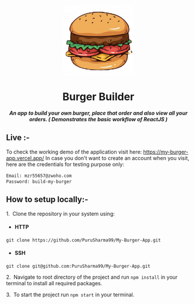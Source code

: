 <div align="center">
    <img src="public/bb-logo/icon-192x192.png"/>
</div>
<h1 align="center">Burger Builder</h1>

<p align="center"><b><i>An app to build your own burger, place that order and also view all your orders. ( Demonstrates the basic workflow of ReactJS )</i></b></p>

## Live :-

To check the working demo of the application visit here: https://my-burger-app.vercel.app/
In case you don't want to create an account when you visit, here are the credentials for testing purpose only:
```
Email: mzr55657@zwoho.com
Password: build-my-burger
```

## How to setup locally:-
1.&nbsp; Clone the repository in your system using:
 - #### HTTP
```
git clone https://github.com/PuruSharma99/My-Burger-App.git
```

- #### SSH
```
git clone git@github.com:PuruSharma99/My-Burger-App.git
```

2.&nbsp; Navigate to root directory of the project and run `npm install` in your terminal to install all required packages.

3.&nbsp; To start the project run `npm start` in your terminal.
